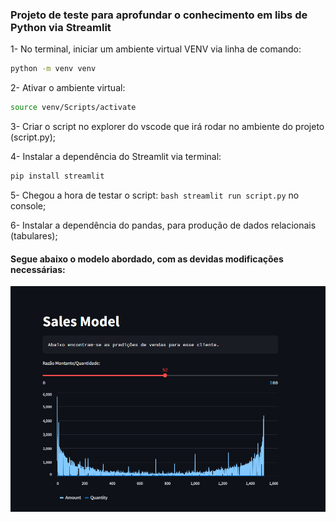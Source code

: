 ### Projeto de teste para aprofundar o conhecimento em libs de Python via Streamlit

1- No terminal, iniciar um ambiente virtual VENV via linha de comando: 
```bash
python -m venv venv
```

2- Ativar o ambiente virtual: 
```bash
source venv/Scripts/activate
```

3- Criar o script no explorer do vscode que irá rodar no ambiente do projeto (script.py);

4- Instalar a dependência do Streamlit via terminal: 
```bash
pip install streamlit 
```
5- Chegou a hora de testar o script: ```bash streamlit run script.py``` no console;

6- Instalar a dependência do pandas, para produção de dados relacionais (tabulares);

#### Segue abaixo o modelo abordado,  com as devidas modificações necessárias:

![Output](./img/salesModel.png)
